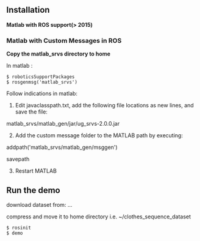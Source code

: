 
## Installation

**Matlab with ROS support(> 2015)**

### Matlab with Custom Messages in ROS
**Copy the matlab_srvs directory to home**

In matlab :
```
$ roboticsSupportPackages
$ rosgenmsg('matlab_srvs')
```

Follow indications in matlab:

1. Edit javaclasspath.txt, add the following file locations as new lines, and save the file:
 
matlab_srvs/matlab_gen/jar/ug_srvs-2.0.0.jar
 
2. Add the custom message folder to the MATLAB path by executing:
 
addpath('matlab_srvs/matlab_gen/msggen')

savepath
 
3. Restart MATLAB


## Run the demo

download dataset from: ...

compress and move it to home directory i.e. ~/clothes_sequence_dataset
```
$ rosinit
$ demo
```



